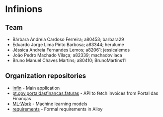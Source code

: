 # Infinions

## Team
* Bárbara Andreia Cardoso Ferreira; a80453; barbara29
* Eduardo Jorge Lima Pinto Barbosa; a83344; herulume
* Jéssica Andreia Fernandes Lemos; a82061; jessicalemos
* João Pedro Machado Vilaça; a82339; machadovilaca 
* Bruno Manuel Chaves Martins; a80410; BrunoMartins11

## Organization repositories
* [infin](https://github.com/Infinions/infin) - Main application
* [pt.gov.portaldasfinancas.faturas](https://github.com/Infinions/pt.gov.portaldasfinancas.faturas) - API to fetch invoices from Portal das Finanças
* [ML-Work](https://github.com/Infinions/ML-Work) - Machine learning models
* [requirements](https://github.com/Infinions/requirements) - Formal requirements in Alloy
